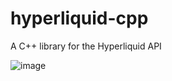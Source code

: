 # hyperliquid-cpp
A C++ library for the Hyperliquid API

![image](https://github.com/redm3/HYPERLIQUID/hype.png)
